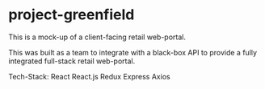 # project-greenfield

This is a mock-up of a client-facing retail web-portal.

This was built as a team to integrate with a black-box API to provide a fully integrated full-stack retail web-portal.

Tech-Stack:
React
React.js
Redux
Express
Axios